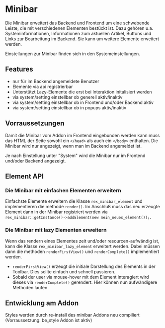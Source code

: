 # Minibar

Die Minibar erweitert das Backend und Frontend um eine schwebende Leiste, die mit verschiedenen Elementen bestückt ist. Dazu gehören u.a. Systeminformationen, Informationen zum aktuellen Artikel, Buttons und Links zur Bearbeitung im Backend. Sie kann  um weitere Elemente erweitert werden.

Einstellungen zur Minibar finden sich in den Systemeinstellungen.  

## Features

- nur für im Backend angemeldete Benutzer
- Elemente via api registrierbar
- Unterstützt Lazy-Elemente die erst bei Interaktion initalisiert werden
- via system/setting einstellbar ob generell aktiv/inaktiv
- via system/setting einstellbar ob in Frontend und/oder Backend aktiv
- via system/setting einstellbar ob in popups aktiv/inaktiv

## Vorraussetzungen

Damit die Minibar vom Addon im Frontend eingebunden werden kann muss das HTML der Seite sowohl ein `</head>` als auch ein `</body>` enthalten. Die Minibar wird nur angezeigt, wenn man im Backend angemeldet ist.

Je nach Einstellung unter "System" wird die Minibar nur im Frontend und/oder Backend angezeigt.

## Element API

### Die Minibar mit einfachen Elementen erweitern

Einfachste Elemente erweitern die Klasse `rex_minibar_element` und implementieren die methode `render()`.
Im Anschluß muss das neu erzeugte Element dann in der Minibar registriert werden via `rex_minibar::getInstance()->addElement(new mein_neues_element());`.

### Die Minibar mit lazy Elementen erweitern

Wenn das rendern eines Elementes zeit und/oder resourcen-aufwändig ist, kann die Klasse `rex_minibar_lazy_element` erweitert werden. Dabei müssen dann die methoden `renderFirstView()` und `renderComplete()` implementiert werden.
- `renderFirstView()` erzeugt die initiale Darstellung des Elements in der Toolbar. Dies sollte einfach und schnell passieren.
- Sobald der user via mouse-hover mit dem Element interagiert wird dieses via `renderComplete()` gerendert. Hier können nun aufwändigere Methoden laufen.

## Entwicklung am Addon

Styles werden durch re-install des minibar Addons neu compiliert (Vorraussetzung: be_style Addon ist aktiv)
